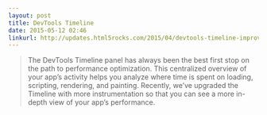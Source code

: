 ```yaml
---
layout: post
title: DevTools Timeline
date: 2015-05-12 02:46
linkurl: http://updates.html5rocks.com/2015/04/devtools-timeline-improvements
---
```


> The DevTools Timeline panel has always been the best first stop on the path to performance optimization. This centralized overview of your app’s activity helps you analyze where time is spent on loading, scripting, rendering, and painting. Recently, we’ve upgraded the Timeline with more instrumentation so that you can see a more in-depth view of your app’s performance.
